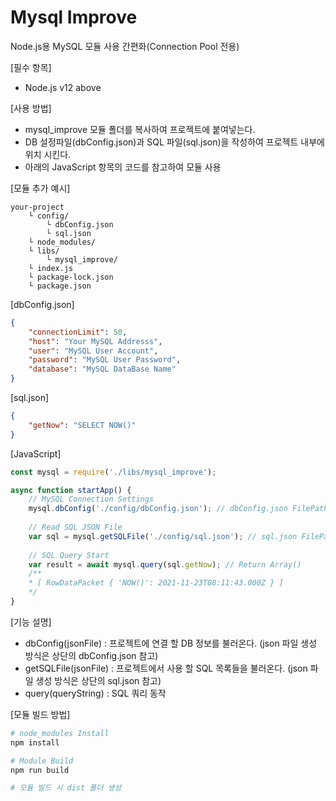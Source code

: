 <h1>Mysql Improve</h1>
Node.js용 MySQL 모듈 사용 간편화(Connection Pool 전용)

[필수 항목]

* Node.js v12 above



[사용 방법]

* mysql_improve 모듈 폴더를 복사하여 프로젝트에 붙여넣는다.
* DB 설정파일(dbConfig.json)과 SQL 파일(sql.json)을 작성하여 프로젝트 내부에 위치 시킨다.
* 아래의 JavaScript 항목의 코드를 참고하여 모듈 사용



[모듈 추가 예시]

```
your-project
    └ config/
    	└ dbConfig.json
    	└ sql.json
    └ node_modules/
    └ libs/
    	└ mysql_improve/
    └ index.js
    └ package-lock.json
    └ package.json
```



[dbConfig.json]

```json
{
	"connectionLimit": 50,
    "host": "Your MySQL Addresss",
    "user": "MySQL User Account",
    "password": "MySQL User Password",
    "database": "MySQL DataBase Name"
}
```



[sql.json]

```json
{
    "getNow": "SELECT NOW()"
}
```



[JavaScript]

```javascript
const mysql = require('./libs/mysql_improve');

async function startApp() {
    // MySQL Connection Settings
    mysql.dbConfig('./config/dbConfig.json'); // dbConfig.json FilePath
    
    // Read SQL JSON File
    var sql = mysql.getSQLFile('./config/sql.json'); // sql.json FilePath
    
    // SQL Query Start
    var result = await mysql.query(sql.getNow); // Return Array()
    /**
    * [ RowDataPacket { 'NOW()': 2021-11-23T08:11:43.000Z } ]
    */
}
```



[기능 설명]

* dbConfig(jsonFile) : 프로젝트에 연결 할 DB 정보를 불러온다. (json 파일 생성 방식은 상단의 dbConfig.json 참고)
* getSQLFile(jsonFile) : 프로젝트에서 사용 할 SQL 목록들을 불러온다. (json 파일 생성 방식은 상단의 sql.json 참고)
* query(queryString) : SQL 쿼리 동작



[모듈 빌드 방법]

```bash
# node_modules Install
npm install

# Module Build
npm run build

# 모듈 빌드 시 dist 폴더 생성
```

